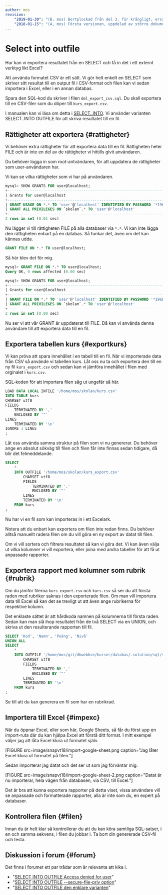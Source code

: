 ```yaml
---
author: mos
revision:
    "2019-01-30": "(B, mos) Bortplockad från del 3, för krångligt, ersatt med enklare variant samt länk till forumtrådar."
    "2018-01-15": "(A, mos) Första versionen, uppdelad av större dokument."
...
```

Select into outfile
==================================

Hur kan vi exportera resultatet från en SELECT och få in det i ett externt verktyg likt Excel?

Att använda formatet CSV är ett sätt. Vi gör helt enkelt en SELECT som skriver sitt resultat till en output fil i CSV-format och filen kan vi sedan importera i Excel, eller i en annan databas.

Spara den SQL-kod du skriver i filen `dml_export_csv.sql`. Du skall exportera till en CSV-filer som du döper till `kurs_export.csv`.

I manualen kan vi läsa om detta i [SELECT..INTO](https://dev.mysql.com/doc/refman/8-0/en/select-into.html). Vi använder varianten SELECT..INTO OUTFILE för att skriva resultatet till en fil.



Rättigheter att exportera {#rattigheter}
----------------------------------

Vi behöver extra rättigheter för att exportera data till en fil. Rättigheten heter FILE och är inte en del av de rättigheter vi hittills givit användaren.

Du behöver logga in som root-antvändaren, för att uppdatera de rättigheter som user-användaren har.

Vi kan se vilka rättigheter som vi har på användaren.

```sql
mysql> SHOW GRANTS FOR user@localhost;
+-------------------------------------------------------------------------------------------------------------+
| Grants for user@localhost                                                                                   |
+-------------------------------------------------------------------------------------------------------------+
| GRANT USAGE ON *.* TO 'user'@'localhost' IDENTIFIED BY PASSWORD '*196BDEDE2AE4F84CA44C47D54D78478C7E2BD7B7' |
| GRANT ALL PRIVILEGES ON `skolan`.* TO 'user'@'localhost'                                                    |
+-------------------------------------------------------------------------------------------------------------+
2 rows in set (0.01 sec)
```

Nu lägger vi till rättigheten FILE på alla databaser via `*.*`. Vi kan inte lägga den rättigheten enbart på en databas. Så funkar det, även om det kan kännas udda.

```sql
GRANT FILE ON *.* TO user@localhost;
```

Så här blev det för mig.

```sql
mysql> GRANT FILE ON *.* TO user@localhost;
Query OK, 0 rows affected (0.00 sec)

mysql> SHOW GRANTS FOR user@localhost;
+------------------------------------------------------------------------------------------------------------+
| Grants for user@localhost                                                                                  |
+------------------------------------------------------------------------------------------------------------+
| GRANT FILE ON *.* TO 'user'@'localhost' IDENTIFIED BY PASSWORD '*196BDEDE2AE4F84CA44C47D54D78478C7E2BD7B7' |
| GRANT ALL PRIVILEGES ON `skolan`.* TO 'user'@'localhost'                                                   |
+------------------------------------------------------------------------------------------------------------+
2 rows in set (0.00 sec)
```

Nu ser vi att vår GRANT är uppdaterat till FILE. Då kan vi använda denna användare till att exportera data till en fil.



Exportera tabellen kurs {#exportkurs}
----------------------------------

Vi kan pröva att spara innehållet i en tabell till en fil. När vi importerade data från CSV så använde vi tabellen kurs. Låt oss nu ta och exportera den till en ny fil `kurs_export.csv` och sedan kan vi jämföra innehållet i filen med orginalet i `kurs.csv`.

SQL-koden för att importera filen såg ut ungefär så här.

```sql
LOAD DATA LOCAL INFILE '/home/mos/skolan/kurs.csv'
INTO TABLE kurs
CHARSET utf8
FIELDS
	TERMINATED BY ','
    ENCLOSED BY '"'
LINES
	TERMINATED BY '\n'
IGNORE 1 LINES
;
```

Låt oss använda samma struktur på filen som vi nu genererar. Du behöver ange en absolut sökväg till filen och filen får inte finnas sedan tidigare, då blir det felmeddelande.

```sql
SELECT
	*
	INTO OUTFILE '/home/mos/skolan/kurs_export.csv'
		CHARSET utf8
		FIELDS
			TERMINATED BY ','
			ENCLOSED BY '"'
		LINES
		TERMINATED BY '\n'
	FROM kurs
;
```

Nu har vi en fil som kan importeras in i ett Excelark.

Notera att du enbart kan exportera om filen inte redan finns. Du behöver alltså manuellt radera filen om du vill göra en ny export av datat till filen.

Om vi vill sortera och filtrera resultatet så kan vi göra det. Vi kan även välja ut vilka kolumner vi vill exportera, eller joina med andra tabeller för att få ut anpassade rapporter.



Exportera rapport med kolumner som rubrik {#rubrik}
----------------------------------

Om du jämför filerna `kurs_export.csv` och `kurs.csv` så ser du att första raden med rubriker saknas i den exporterade filen. Om man vill importera data till Excel så kan det se trevligt ut att även ange rubrikerna för respektive kolumn.

Det enklaste sättet är att hårdkoda namnen på kolumnerna till första raden. Sedan kan man slå ihop resultatet från de två SELECT via en UNION, och skriva ut den resulterande rapporten till fil.

```sql
SELECT 'Kod', 'Namn', 'Poäng', 'Nivå'
UNION ALL
SELECT
	*
	INTO OUTFILE '/home/mos/git/dbwebbse/kurser/databas/.solution/sql/skolan/kurs_export.csv'
		CHARSET utf8
		FIELDS
			TERMINATED BY ','
			ENCLOSED BY '"'
		LINES
		TERMINATED BY '\n'
	FROM kurs
;
```

Se till att du kan generera en fil som har en rubrikrad.



Importera till Excel {#impexc}
----------------------------------

När du öppnar Excel, eller som här, Google Sheets, så får du först upp en import-ruta där du kan hjälpa Excel att förstå ditt format. I mitt exempel väljer jag att låta Excel klura ut formatet själv.

[FIGURE src=image/snapvt18/import-google-sheet.png caption="Jag låter Excel klura ut formatet på filen."]

Sedan importerar jag datat och det ser ut som jag förväntar mig.

[FIGURE src=image/snapvt18/import-google-sheet-2.png caption="Datat är nu importerar, hela vägen från databasen, via CSV, till Excel."]

Det är bra att kunna exportera rapporter på detta viset, vissa användare vill se anpassade och formatterade rapporter, alla är inte som du, en expert på databaser.



Kontrollera filen {#filen}
----------------------------------

Innan du är helt klar så kontrollerar du att du kan köra samtliga SQL-satser, i en och samma sekvens, i filen du jobbar i. Ta bort din genererade CSV-fil och testa.



Diskussion i forum {#forum}
----------------------------------

Det finns i forumet ett par trådar som är relevanta att kika i.

* "[SELECT INTO OUTFILE Access denied for user](t/7404)"
* "[SELECT INTO OUTFILE --secure-file-priv option](t/7405)"
* "[SELECT INTO OUTFILE den enklare varianten](t/7407)"
